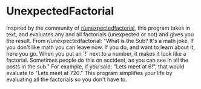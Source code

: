 # UnexpectedFactorial
Inspired by the community of [r/unexpectedfactorial](reddit.com/r/unexpectedfactorial), this program takes in text, and evaluates any and all factorials (unexpected or not) and gives you the result.
From r/unexpectedfactorial:
"What is the Sub?
It's a math joke. If you don't like math you can leave now. If you do, and want to learn about it, here you go.
When you put an '!' next to a number, it makes it look like a factorial. Sometimes people do this on accident, as you can see in all the posts in the sub."
For example, if you said: "Lets meet at 6!", that would evaluate to "Lets meet at 720."
This program simplifies your life by evaluating all the factorials so you don't have to.
